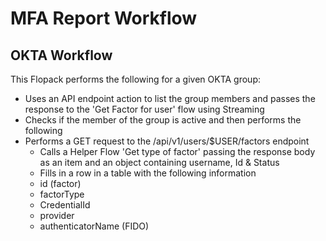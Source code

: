 # MFA Report Workflow

## OKTA Workflow

This Flopack performs the following for a given OKTA group:


- Uses an API endpoint action to list the group members and passes the response to the 'Get Factor for user' flow using Streaming
- Checks if the member of the group is active and then performs the following
- Performs a GET request to the /api/v1/users/$USER/factors endpoint
  - Calls a Helper Flow 'Get type of factor' passing the response body as an item and an object containing username, Id & Status
  - Fills in a row in a table with the following information
  - id (factor)
  - factorType
  - CredentialId
  - provider
  - authenticatorName (FIDO)